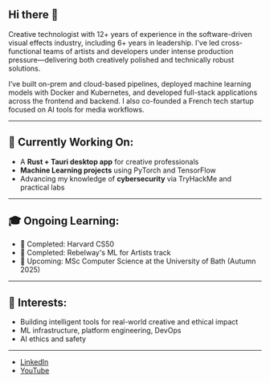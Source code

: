 ## Hi there 👋

<!--
**jhonnya13/jhonnya13** is a ✨ _special_ ✨ repository because its `README.md` (this file) appears on your GitHub profile.

Here are some ideas to get you started:

- 🔭 I’m currently working on ...
- 🌱 I’m currently learning ...
- 👯 I’m looking to collaborate on ...
- 🤔 I’m looking for help with ...
- 💬 Ask me about ...
- 📫 How to reach me: ...
- 😄 Pronouns: ...
- ⚡ Fun fact: ...
-->
Creative technologist with 12+ years of experience in the software-driven visual effects industry, including 6+ years in leadership. I've led cross-functional teams of artists and developers under intense production pressure—delivering both creatively polished and technically robust solutions.

I’ve built on-prem and cloud-based pipelines, deployed machine learning models with Docker and Kubernetes, and developed full-stack applications across the frontend and backend. I also co-founded a French tech startup focused on AI tools for media workflows.

---

## 🔭 Currently Working On:
- A **Rust + Tauri desktop app** for creative professionals
- **Machine Learning projects** using PyTorch and TensorFlow
- Advancing my knowledge of **cybersecurity** via TryHackMe and practical labs 

---

## 🎓 Ongoing Learning:
- 📘 Completed: Harvard CS50
- 🤖 Completed: Rebelway's ML for Artists track
- 🧠 Upcoming: MSc Computer Science at the University of Bath (Autumn 2025)

---

## 🚀 Interests:
- Building intelligent tools for real-world creative and ethical impact
- ML infrastructure, platform engineering, DevOps
- AI ethics and safety

---
- [LinkedIn](https://www.linkedin.com/in/yourprofile)
- [YouTube](https://www.youtube.com/@yourchannel)
